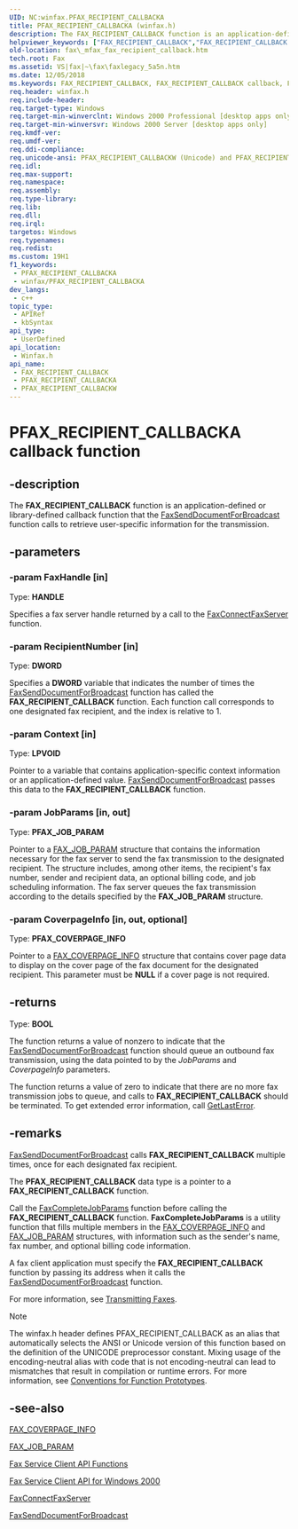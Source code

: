 ```yaml
---
UID: NC:winfax.PFAX_RECIPIENT_CALLBACKA
title: PFAX_RECIPIENT_CALLBACKA (winfax.h)
description: The FAX_RECIPIENT_CALLBACK function is an application-defined or library-defined callback function that the FaxSendDocumentForBroadcast function calls to retrieve user-specific information for the transmission. (ANSI)
helpviewer_keywords: ["FAX_RECIPIENT_CALLBACK","FAX_RECIPIENT_CALLBACK callback","FAX_RECIPIENT_CALLBACK callback function [Fax Service]","PFAX_RECIPIENT_CALLBACKA","PFAX_RECIPIENT_CALLBACKW","_mfax_fax_recipient_callback","fax._mfax_fax_recipient_callback","winfax/FAX_RECIPIENT_CALLBACK","winfax/PFAX_RECIPIENT_CALLBACKA","winfax/PFAX_RECIPIENT_CALLBACKW"]
old-location: fax\_mfax_fax_recipient_callback.htm
tech.root: Fax
ms.assetid: VS|fax|~\fax\faxlegacy_5a5n.htm
ms.date: 12/05/2018
ms.keywords: FAX_RECIPIENT_CALLBACK, FAX_RECIPIENT_CALLBACK callback, FAX_RECIPIENT_CALLBACK callback function [Fax Service], PFAX_RECIPIENT_CALLBACKA, PFAX_RECIPIENT_CALLBACKW, _mfax_fax_recipient_callback, fax._mfax_fax_recipient_callback, winfax/FAX_RECIPIENT_CALLBACK, winfax/PFAX_RECIPIENT_CALLBACKA, winfax/PFAX_RECIPIENT_CALLBACKW
req.header: winfax.h
req.include-header: 
req.target-type: Windows
req.target-min-winverclnt: Windows 2000 Professional [desktop apps only]
req.target-min-winversvr: Windows 2000 Server [desktop apps only]
req.kmdf-ver: 
req.umdf-ver: 
req.ddi-compliance: 
req.unicode-ansi: PFAX_RECIPIENT_CALLBACKW (Unicode) and PFAX_RECIPIENT_CALLBACKA (ANSI)
req.idl: 
req.max-support: 
req.namespace: 
req.assembly: 
req.type-library: 
req.lib: 
req.dll: 
req.irql: 
targetos: Windows
req.typenames: 
req.redist: 
ms.custom: 19H1
f1_keywords:
 - PFAX_RECIPIENT_CALLBACKA
 - winfax/PFAX_RECIPIENT_CALLBACKA
dev_langs:
 - c++
topic_type:
 - APIRef
 - kbSyntax
api_type:
 - UserDefined
api_location:
 - Winfax.h
api_name:
 - FAX_RECIPIENT_CALLBACK
 - PFAX_RECIPIENT_CALLBACKA
 - PFAX_RECIPIENT_CALLBACKW
---
```


# PFAX_RECIPIENT_CALLBACKA callback function


## -description

The <b>FAX_RECIPIENT_CALLBACK</b> function is an application-defined or library-defined callback function that the <a href="/previous-versions/windows/desktop/api/winfax/nf-winfax-faxsenddocumentforbroadcasta">FaxSendDocumentForBroadcast</a> function calls to retrieve user-specific information for the transmission.

## -parameters

### -param FaxHandle [in]

Type: <b>HANDLE</b>

Specifies a fax server handle returned by a call to the <a href="/previous-versions/windows/desktop/api/winfax/nf-winfax-faxconnectfaxservera">FaxConnectFaxServer</a> function.

### -param RecipientNumber [in]

Type: <b>DWORD</b>

Specifies a <b>DWORD</b> variable that indicates the number of times the <a href="/previous-versions/windows/desktop/api/winfax/nf-winfax-faxsenddocumentforbroadcasta">FaxSendDocumentForBroadcast</a> function has called the <b>FAX_RECIPIENT_CALLBACK</b> function. Each function call corresponds to one designated fax recipient, and the index is relative to 1.

### -param Context [in]

Type: <b>LPVOID</b>

Pointer to a variable that contains application-specific context information or an application-defined value. <a href="/previous-versions/windows/desktop/api/winfax/nf-winfax-faxsenddocumentforbroadcasta">FaxSendDocumentForBroadcast</a> passes this data to the <b>FAX_RECIPIENT_CALLBACK</b> function.

### -param JobParams [in, out]

Type: <b>PFAX_JOB_PARAM</b>

Pointer to a <a href="/windows/desktop/api/winfax/ns-winfax-fax_job_parama">FAX_JOB_PARAM</a> structure that contains the information necessary for the fax server to send the fax transmission to the designated recipient. The structure includes, among other items, the recipient's fax number, sender and recipient data, an optional billing code, and job scheduling information. The fax server queues the fax transmission according to the details specified by the <b>FAX_JOB_PARAM</b> structure.

### -param CoverpageInfo [in, out, optional]

Type: <b>PFAX_COVERPAGE_INFO</b>

Pointer to a <a href="/windows/desktop/api/winfax/ns-winfax-fax_coverpage_infoa">FAX_COVERPAGE_INFO</a> structure that contains cover page data to display on the cover page of the fax document for the designated recipient. This parameter must be <b>NULL</b> if a cover page is not required.

## -returns

Type: <b>BOOL</b>

The function returns a value of nonzero to indicate that the <a href="/previous-versions/windows/desktop/api/winfax/nf-winfax-faxsenddocumentforbroadcasta">FaxSendDocumentForBroadcast</a> function should queue an outbound fax transmission, using the data pointed to by the <i>JobParams</i> and <i>CoverpageInfo</i> parameters.

The function returns a value of zero to indicate that there are no more fax transmission jobs to queue, and calls to <b>FAX_RECIPIENT_CALLBACK</b> should be terminated. To get extended error information, call <a href="/windows/desktop/api/errhandlingapi/nf-errhandlingapi-getlasterror">GetLastError</a>.

## -remarks

<a href="/previous-versions/windows/desktop/api/winfax/nf-winfax-faxsenddocumentforbroadcasta">FaxSendDocumentForBroadcast</a> calls <b>FAX_RECIPIENT_CALLBACK</b> multiple times, once for each designated fax recipient.

The <b>PFAX_RECIPIENT_CALLBACK</b> data type is a pointer to a <b>FAX_RECIPIENT_CALLBACK</b> function.

Call the <a href="/previous-versions/windows/desktop/api/winfax/nf-winfax-faxcompletejobparamsa">FaxCompleteJobParams</a> function before calling the <b>FAX_RECIPIENT_CALLBACK</b> function. <b>FaxCompleteJobParams</b> is a utility function that fills multiple members in the <a href="/windows/desktop/api/winfax/ns-winfax-fax_coverpage_infoa">FAX_COVERPAGE_INFO</a> and <a href="/windows/desktop/api/winfax/ns-winfax-fax_job_parama">FAX_JOB_PARAM</a> structures, with information such as the sender's name, fax number, and optional billing code information.

A fax client application must specify the <b>FAX_RECIPIENT_CALLBACK</b> function by passing its address when it calls the <a href="/previous-versions/windows/desktop/api/winfax/nf-winfax-faxsenddocumentforbroadcasta">FaxSendDocumentForBroadcast</a> function.

For more information, see <a href="/previous-versions/windows/desktop/fax/-mfax-transmitting-faxes">Transmitting Faxes</a>.





> [!NOTE]
> The winfax.h header defines PFAX_RECIPIENT_CALLBACK as an alias that automatically selects the ANSI or Unicode version of this function based on the definition of the UNICODE preprocessor constant. Mixing usage of the encoding-neutral alias with code that is not encoding-neutral can lead to mismatches that result in compilation or runtime errors. For more information, see [Conventions for Function Prototypes](/windows/win32/intl/conventions-for-function-prototypes).

## -see-also

<a href="/windows/desktop/api/winfax/ns-winfax-fax_coverpage_infoa">FAX_COVERPAGE_INFO</a>



<a href="/windows/desktop/api/winfax/ns-winfax-fax_job_parama">FAX_JOB_PARAM</a>



<a href="/previous-versions/windows/desktop/fax/-mfax-fax-service-client-api-functions">Fax Service Client API Functions</a>



<a href="/previous-versions/windows/desktop/fax/-mfax-fax-service-client-api-for-windows-2000">Fax Service Client API for Windows 2000</a>



<a href="/previous-versions/windows/desktop/api/winfax/nf-winfax-faxconnectfaxservera">FaxConnectFaxServer</a>



<a href="/previous-versions/windows/desktop/api/winfax/nf-winfax-faxsenddocumentforbroadcasta">FaxSendDocumentForBroadcast</a>
